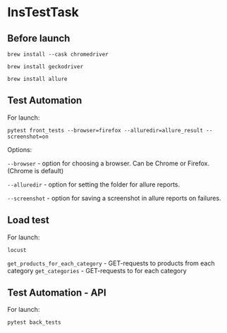 # InsTestTask

## Before launch
```
brew install --cask chromedriver
```
```
brew install geckodriver
```
```
brew install allure
```
## Test Automation
For launch:
```
pytest front_tests --browser=firefox --alluredir=allure_result --screenshot=on 
```

Options: 

```--browser``` - option for choosing a browser. Can be Chrome or Firefox. (Chrome is default)

```--alluredir``` - option for setting the folder for allure reports.

```--screenshot``` - option for saving a screenshot in allure reports on failures.

## Load test
For launch:
```
locust
```

```get_products_for_each_category``` - GET-requests to products from each category
```get_categories``` - GET-requests to for each category

## Test Automation - API
For launch:
```
pytest back_tests
```